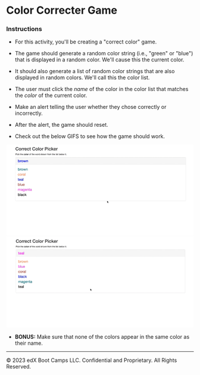 # Color Correcter Game

### Instructions

* For this activity, you'll be creating a "correct color" game.

* The game should generate a random color string (i.e., "green" or "blue") that is displayed in a random color. We'll cause this the current color.

* It should also generate a list of random color strings that are also displayed in random colors. We'll call this the color list.

* The user must click the *name* of the color in the color list that matches the *color* of the current color.

* Make an alert telling the user whether they chose correctly or incorrectly.

* After the alert, the game should reset.

* Check out the below GIFS to see how the game should work.

![correct color example](images/correctColorExampleWin.gif)
![correct color example](images/correctColorExampleLose.gif)

* **BONUS:** Make sure that none of the colors appear in the same color as their name.

---

© 2023 edX Boot Camps LLC. Confidential and Proprietary. All Rights Reserved.
